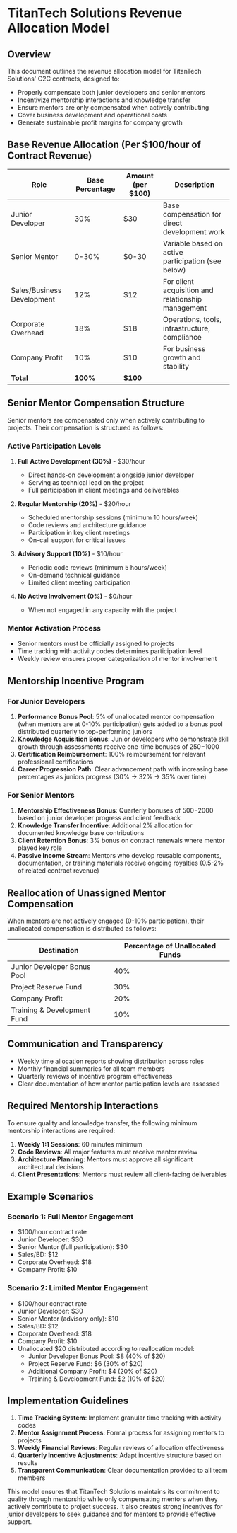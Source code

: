 # TitanTech Solutions Revenue Allocation Model

## Overview

This document outlines the revenue allocation model for TitanTech Solutions' C2C contracts, designed to:
- Properly compensate both junior developers and senior mentors
- Incentivize mentorship interactions and knowledge transfer
- Ensure mentors are only compensated when actively contributing
- Cover business development and operational costs
- Generate sustainable profit margins for company growth

## Base Revenue Allocation (Per $100/hour of Contract Revenue)

| Role | Base Percentage | Amount (per $100) | Description |
|------|----------------|------------------|------------|
| Junior Developer | 30% | $30 | Base compensation for direct development work |
| Senior Mentor | 0-30% | $0-30 | Variable based on active participation (see below) |
| Sales/Business Development | 12% | $12 | For client acquisition and relationship management |
| Corporate Overhead | 18% | $18 | Operations, tools, infrastructure, compliance |
| Company Profit | 10% | $10 | For business growth and stability |
| **Total** | **100%** | **$100** | |

## Senior Mentor Compensation Structure

Senior mentors are compensated only when actively contributing to projects. Their compensation is structured as follows:

### Active Participation Levels
1. **Full Active Development (30%)** - $30/hour
   - Direct hands-on development alongside junior developer
   - Serving as technical lead on the project
   - Full participation in client meetings and deliverables

2. **Regular Mentorship (20%)** - $20/hour
   - Scheduled mentorship sessions (minimum 10 hours/week)
   - Code reviews and architecture guidance
   - Participation in key client meetings
   - On-call support for critical issues

3. **Advisory Support (10%)** - $10/hour
   - Periodic code reviews (minimum 5 hours/week)
   - On-demand technical guidance
   - Limited client meeting participation

4. **No Active Involvement (0%)** - $0/hour
   - When not engaged in any capacity with the project

### Mentor Activation Process
- Senior mentors must be officially assigned to projects
- Time tracking with activity codes determines participation level
- Weekly review ensures proper categorization of mentor involvement

## Mentorship Incentive Program

### For Junior Developers
1. **Performance Bonus Pool**: 5% of unallocated mentor compensation (when mentors are at 0-10% participation) gets added to a bonus pool distributed quarterly to top-performing juniors
2. **Knowledge Acquisition Bonus**: Junior developers who demonstrate skill growth through assessments receive one-time bonuses of $250-$1000
3. **Certification Reimbursement**: 100% reimbursement for relevant professional certifications
4. **Career Progression Path**: Clear advancement path with increasing base percentages as juniors progress (30% → 32% → 35% over time)

### For Senior Mentors
1. **Mentorship Effectiveness Bonus**: Quarterly bonuses of $500-$2000 based on junior developer progress and client feedback
2. **Knowledge Transfer Incentive**: Additional 2% allocation for documented knowledge base contributions
3. **Client Retention Bonus**: 3% bonus on contract renewals where mentor played key role
4. **Passive Income Stream**: Mentors who develop reusable components, documentation, or training materials receive ongoing royalties (0.5-2% of related contract revenue)

## Reallocation of Unassigned Mentor Compensation

When mentors are not actively engaged (0-10% participation), their unallocated compensation is distributed as follows:

| Destination | Percentage of Unallocated Funds |
|-------------|--------------------------------|
| Junior Developer Bonus Pool | 40% |
| Project Reserve Fund | 30% |
| Company Profit | 20% |
| Training & Development Fund | 10% |

## Communication and Transparency

- Weekly time allocation reports showing distribution across roles
- Monthly financial summaries for all team members
- Quarterly reviews of incentive program effectiveness
- Clear documentation of how mentor participation levels are assessed

## Required Mentorship Interactions

To ensure quality and knowledge transfer, the following minimum mentorship interactions are required:

1. **Weekly 1:1 Sessions**: 60 minutes minimum
2. **Code Reviews**: All major features must receive mentor review
3. **Architecture Planning**: Mentors must approve all significant architectural decisions
4. **Client Presentations**: Mentors must review all client-facing deliverables

## Example Scenarios

### Scenario 1: Full Mentor Engagement
- $100/hour contract rate
- Junior Developer: $30
- Senior Mentor (full participation): $30
- Sales/BD: $12
- Corporate Overhead: $18
- Company Profit: $10

### Scenario 2: Limited Mentor Engagement
- $100/hour contract rate
- Junior Developer: $30
- Senior Mentor (advisory only): $10
- Sales/BD: $12
- Corporate Overhead: $18
- Company Profit: $10
- Unallocated $20 distributed according to reallocation model:
  - Junior Developer Bonus Pool: $8 (40% of $20)
  - Project Reserve Fund: $6 (30% of $20)
  - Additional Company Profit: $4 (20% of $20)
  - Training & Development Fund: $2 (10% of $20)

## Implementation Guidelines

1. **Time Tracking System**: Implement granular time tracking with activity codes
2. **Mentor Assignment Process**: Formal process for assigning mentors to projects
3. **Weekly Financial Reviews**: Regular reviews of allocation effectiveness
4. **Quarterly Incentive Adjustments**: Adapt incentive structure based on results
5. **Transparent Communication**: Clear documentation provided to all team members

This model ensures that TitanTech Solutions maintains its commitment to quality through mentorship while only compensating mentors when they actively contribute to project success. It also creates strong incentives for junior developers to seek guidance and for mentors to provide effective support.